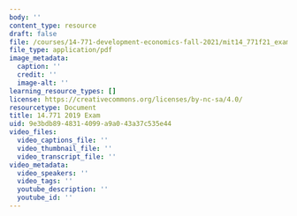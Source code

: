 ```yaml
---
body: ''
content_type: resource
draft: false
file: /courses/14-771-development-economics-fall-2021/mit14_771f21_exam.pdf
file_type: application/pdf
image_metadata:
  caption: ''
  credit: ''
  image-alt: ''
learning_resource_types: []
license: https://creativecommons.org/licenses/by-nc-sa/4.0/
resourcetype: Document
title: 14.771 2019 Exam
uid: 9e3bdb89-4831-4099-a9a0-43a37c535e44
video_files:
  video_captions_file: ''
  video_thumbnail_file: ''
  video_transcript_file: ''
video_metadata:
  video_speakers: ''
  video_tags: ''
  youtube_description: ''
  youtube_id: ''
---
```


